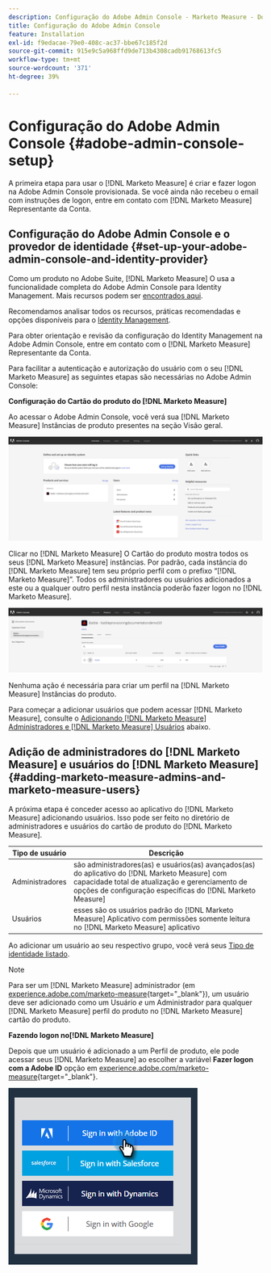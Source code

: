 ```yaml
---
description: Configuração do Adobe Admin Console - Marketo Measure - Documentação do produto
title: Configuração do Adobe Admin Console
feature: Installation
exl-id: f9edacae-79e0-408c-ac37-bbe67c185f2d
source-git-commit: 915e9c5a968ffd9de713b4308cadb91768613fc5
workflow-type: tm+mt
source-wordcount: '371'
ht-degree: 39%

---
```


# Configuração do Adobe Admin Console {#adobe-admin-console-setup}

A primeira etapa para usar o [!DNL Marketo Measure] é criar e fazer logon na Adobe Admin Console provisionada. Se você ainda não recebeu o email com instruções de logon, entre em contato com [!DNL Marketo Measure] Representante da Conta.

## Configuração do Adobe Admin Console e o provedor de identidade {#set-up-your-adobe-admin-console-and-identity-provider}

Como um produto no Adobe Suite, [!DNL Marketo Measure] O usa a funcionalidade completa do Adobe Admin Console para Identity Management. Mais recursos podem ser [encontrados aqui](https://helpx.adobe.com/br/enterprise/using/admin-console.html).

Recomendamos analisar todos os recursos, práticas recomendadas e opções disponíveis para o [Identity Management](https://helpx.adobe.com/br/enterprise/using/set-up-identity.html).

Para obter orientação e revisão da configuração do Identity Management na Adobe Admin Console, entre em contato com o [!DNL Marketo Measure] Representante da Conta.

Para facilitar a autenticação e autorização do usuário com o seu [!DNL Marketo Measure] as seguintes etapas são necessárias no Adobe Admin Console:

**Configuração do Cartão do produto do [!DNL Marketo Measure]**

Ao acessar o Adobe Admin Console, você verá sua [!DNL Marketo Measure] Instâncias de produto presentes na seção Visão geral.

![](assets/adobe-admin-console-setup-1.png)

Clicar no [!DNL Marketo Measure] O Cartão do produto mostra todos os seus [!DNL Marketo Measure] instâncias. Por padrão, cada instância do [!DNL Marketo Measure] tem seu próprio perfil com o prefixo “[!DNL Marketo Measure]”. Todos os administradores ou usuários adicionados a este ou a qualquer outro perfil nesta instância poderão fazer logon no [!DNL Marketo Measure].

![](assets/adobe-admin-console-setup-2.png)

Nenhuma ação é necessária para criar um perfil na [!DNL Marketo Measure] Instâncias do produto.

Para começar a adicionar usuários que podem acessar [!DNL Marketo Measure], consulte o [Adicionando [!DNL Marketo Measure] Administradores e [!DNL Marketo Measure] Usuários](#adding-marketo-measure-admins-and-marketo-measure-users) abaixo.

## Adição de administradores do [!DNL Marketo Measure] e usuários do [!DNL Marketo Measure] {#adding-marketo-measure-admins-and-marketo-measure-users}

A próxima etapa é conceder acesso ao aplicativo do [!DNL Marketo Measure] adicionando usuários. Isso pode ser feito no diretório de administradores e usuários do cartão de produto do [!DNL Marketo Measure].

| Tipo de usuário | Descrição |
|---|---|
| Administradores | são administradores(as) e usuários(as) avançados(as) do aplicativo do [!DNL Marketo Measure] com capacidade total de atualização e gerenciamento de opções de configuração específicas do [!DNL Marketo Measure] |
| Usuários | esses são os usuários padrão do [!DNL Marketo Measure] Aplicativo com permissões somente leitura no [!DNL Marketo Measure] aplicativo |

Ao adicionar um usuário ao seu respectivo grupo, você verá seus [Tipo de identidade listado](https://helpx.adobe.com/br/enterprise/using/set-up-identity.html).

>[!NOTE]
>
>Para ser um [!DNL Marketo Measure] administrador (em [experience.adobe.com/marketo-measure](https://experience.adobe.com/marketo-measure){target="_blank"}), um usuário deve ser adicionado como um Usuário _e_ um Administrador para qualquer [!DNL Marketo Measure] perfil do produto no [!DNL Marketo Measure] cartão do produto.

**Fazendo logon no[!DNL Marketo Measure]**

Depois que um usuário é adicionado a um Perfil de produto, ele pode acessar seus [!DNL Marketo Measure] ao escolher a variável **Fazer logon com a Adobe ID** opção em [experience.adobe.com/marketo-measure](https://experience.adobe.com/marketo-measure){target="_blank"}.

![](assets/adobe-admin-console-setup-3.png)
